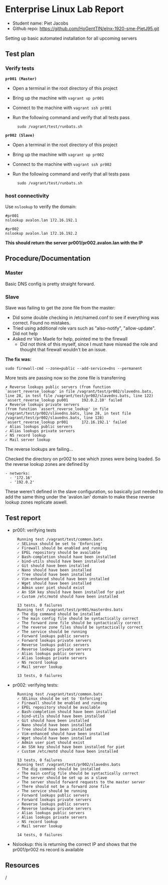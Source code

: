# Enterprise Linux Lab Report

- Student name: Piet Jacobs
- Github repo: <https://github.com/HoGentTIN/elnx-1920-sme-PietJ95.git>

Setting up basic automated installation for all upcoming servers

## Test plan
### Verify tests
**`pr001 (Master)`**
- Open a terminal in the root directory of this project
- Bring up the machine with `vagrant up pr001`
- Connect to the machine with `vagrant ssh pr001`
- Run the following command and verify that all tests pass

        sudo /vagrant/test/runbats.sh

**`pr002 (Slave)`**
- Open a terminal in the root directory of this project
- Bring up the machine with `vagrant up pr002`
- Connect to the machine with `vagrant ssh pr002`
- Run the following command and verify that all tests pass
    
        sudo /vagrant/test/runbats.sh
        
### host connectivity
Use `nslookup` to verify the domain:

    #pr001
    nslookup avalon.lan 172.16.192.1   

    #pr002
    nslookup avalon.lan 172.16.192.2 

**This should return the server pr001/pr002.avalon.lan with the IP**



## Procedure/Documentation
### Master
Basic DNS config is pretty straight forward.

### Slave
Slave was failing to get the zone file from the master:
- Did some double checking in /etc/named.conf to see if everything was correct. Found no mistakes.
- Tried using additional role vars such as "also-notify", "allow-update". Did not help
- Asked mr Van Maele for help, pointed me to the firewall
    - Did not think of this myself, since I must have misread the role and thought that firewall wouldn't be an issue.

**The fix was:**

    sudo firewall-cmd --zone=public --add-service=dns --permanent

More tests are passing now so the zone file is transferring

    ✗ Reverse lookups public servers (from function `assert_reverse_lookup' in file /vagrant/test/pr002/slavedns.bats, line 28, in test file /vagrant/test/pr002/slavedns.bats, line 122)
    `assert_reverse_lookup pu001      192.0.2.10' failed
    ✗ Reverse lookups private servers
    (from function `assert_reverse_lookup' in file /vagrant/test/pr002/slavedns.bats, line 28, in test file /vagrant/test/pr002/slavedns.bats, line 128)
    `assert_reverse_lookup pr001      172.16.192.1' failed
    ✓ Alias lookups public servers
    ✓ Alias lookups private servers
    ✓ NS record lookup
    ✓ Mail server lookup


The reverse lookups are failing...

Checked the directory on pr002 to see which zones were being loaded. So the reverse lookup zones are defined by

    - networks:
      - '172.16'
      - '192.0.2'
These weren't defined in the slave configuration, so basically just needed to add the same thing under the 'avalon.lan' domain to make these reverse lookup zones replicate aswell.

## Test report

- pr001: verifying tests

        Running test /vagrant/test/common.bats
        ✓ SELinux should be set to 'Enforcing'
        ✓ Firewall should be enabled and running
        ✓ EPEL repository should be available
        ✓ Bash-completion should have been installed
        ✓ bind-utils should have been installed
        ✓ Git should have been installed
        ✓ Nano should have been installed
        ✓ Tree should have been installed
        ✓ Vim-enhanced should have been installed
        ✓ Wget should have been installed
        ✓ Admin user piet should exist
        ✓ An SSH key should have been installed for piet
        ✓ Custom /etc/motd should have been installed

        13 tests, 0 failures
        Running test /vagrant/test/pr001/masterdns.bats
        ✓ The dig command should be installed
        ✓ The main config file should be syntactically correct
        ✓ The forward zone file should be syntactically correct
        ✓ The reverse zone files should be syntactically correct
        ✓ The service should be running
        ✓ Forward lookups public servers
        ✓ Forward lookups private servers
        ✓ Reverse lookups public servers
        ✓ Reverse lookups private servers
        ✓ Alias lookups public servers
        ✓ Alias lookups private servers
        ✓ NS record lookup
        ✓ Mail server lookup

        13 tests, 0 failures

- pr002: verifying tests:

        Running test /vagrant/test/common.bats
        ✓ SELinux should be set to 'Enforcing'
        ✓ Firewall should be enabled and running
        ✓ EPEL repository should be available
        ✓ Bash-completion should have been installed
        ✓ bind-utils should have been installed
        ✓ Git should have been installed
        ✓ Nano should have been installed
        ✓ Tree should have been installed
        ✓ Vim-enhanced should have been installed
        ✓ Wget should have been installed
        ✓ Admin user piet should exist
        ✓ An SSH key should have been installed for piet
        ✓ Custom /etc/motd should have been installed

        13 tests, 0 failures
        Running test /vagrant/test/pr002/slavedns.bats
        ✓ The dig command should be installed
        ✓ The main config file should be syntactically correct
        ✓ The server should be set up as a slave
        ✓ The server should forward requests to the master server
        ✓ There should not be a forward zone file
        ✓ The service should be running
        ✓ Forward lookups public servers
        ✓ Forward lookups private servers
        ✓ Reverse lookups public servers
        ✓ Reverse lookups private servers
        ✓ Alias lookups public servers
        ✓ Alias lookups private servers
        ✓ NS record lookup
        ✓ Mail server lookup

        14 tests, 0 failures

- Nslookup: this is returning the correct IP and shows that the pr001/pr002 ns record is available



    
## Resources
/
